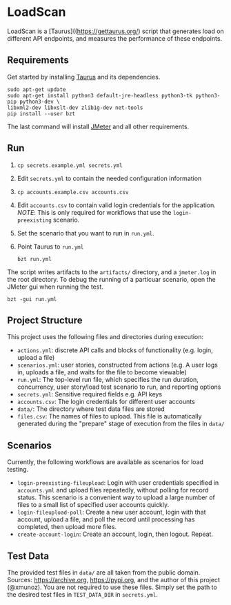 # LoadScan
LoadScan is a [Taurus]((https://gettaurus.org/) script that generates load on different API endpoints, and measures the performance of these endpoints.

## Requirements
Get started by installing [Taurus](https://gettaurus.org/) and its dependencies.

    sudo apt-get update
    sudo apt-get install python3 default-jre-headless python3-tk python3-pip python3-dev \
    libxml2-dev libxslt-dev zlib1g-dev net-tools
    pip install --user bzt

The last command will install [JMeter](https://jmeter.apache.org/) and all other requirements.

## Run

1. `cp secrets.example.yml secrets.yml`
1. Edit `secrets.yml` to contain the needed configuration information
1. `cp accounts.example.csv accounts.csv`
1. Edit `accounts.csv` to contain valid login credentials for the application. *NOTE*: This is only required for workflows that use the `login-preexisting` scenario.
1. Set the scenario that you want to run in `run.yml`.
1. Point Taurus to `run.yml`

    ```
    bzt run.yml
    ```
The script writes artifacts to the `artifacts/` directory, and a `jmeter.log` in the root directory. To debug the running of a particuar scenario, open the JMeter gui when running the test.

    bzt -gui run.yml

## Project Structure

This project uses the following files and directories during execution:
- `actions.yml`: discrete API calls and blocks of functionality (e.g. login, upload a file)
- `scenarios.yml`: user stories, constructed from actions (e.g. A user logs in, uploads a file, and waits for the file to become viewable)
- `run.yml`: The top-level run file, which specifies the run duration, concurrency, user story/load test scenario to run, and reporting options
- `secrets.yml`: Sensitive required fields e.g. API keys
- `accounts.csv`: The login credentials for different user accounts
- `data/`: The directory where test data files are stored
- `files.csv`: The names of files to upload. This file is automatically generated during the "prepare" stage of execution from the files in `data/`

## Scenarios

Currently, the following workflows are available as scenarios for load testing.

- `login-preexisting-fileupload`: Login with user credentials specified in `accounts.yml` and upload files repeatedly, without polling for record status. This scenario is a convenient way to upload a large number of files to a small list of specified user accounts quickly.
- `login-fileupload-poll`: Create a new user account, login with that account, upload a file, and poll the record until processing has completed, then upload more files.
- `create-account-login`: Create an account, login, then logout. Repeat.

## Test Data

The provided test files in `data/` are all taken from the public domain. Sources: https://archive.org, https://pypi.org, and the author of this project (@xmunoz). You are not required to use these files. Simply set the path to the desired test files in `TEST_DATA_DIR` in `secrets.yml`. 
